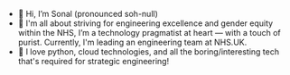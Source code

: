 - 👋 Hi, I’m Sonal (pronounced soh-null)
- 🚀 I'm all about striving for engineering excellence and gender equity within the NHS, I’m a technology pragmatist at heart — with a touch of purist. Currently, I'm leading an engineering team at NHS.UK.
- 💖 I love python, cloud technologies, and all the boring/interesting tech that's required for strategic engineering!
